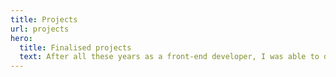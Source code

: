 ```yaml
---
title: Projects
url: projects
hero:
  title: Finalised projects
  text: After all these years as a front-end developer, I was able to design projects that were all more different than the others. I specialize in the integration of e-commerce sites and editorial sites.
---
```

